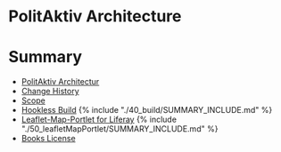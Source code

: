 # PolitAktiv Architecture

# Summary
* [PolitAktiv Architectur](README.md)
* [Change History](change_history.md)
* [Scope](01_scope/README.md)
* [Hookless Build](40_build/README.md)
{% include "./40_build/SUMMARY_INCLUDE.md" %}
* [Leaflet-Map-Portlet for Liferay](50_leafletMapPortlet/README.md)
{% include "./50_leafletMapPortlet/SUMMARY_INCLUDE.md" %}
* [Books License](LICENSE.md)